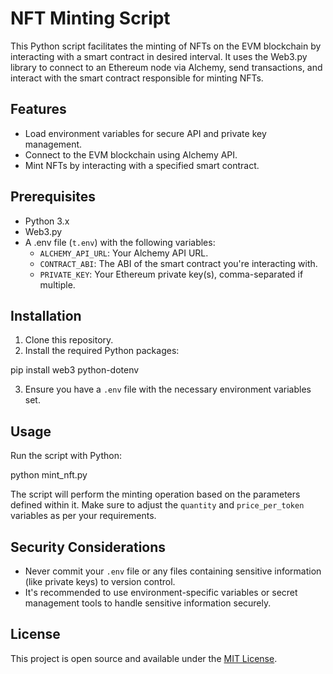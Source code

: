 # NFT Minting Script

This Python script facilitates the minting of NFTs on the EVM blockchain by interacting with a smart contract in desired interval. It uses the Web3.py library to connect to an Ethereum node via Alchemy, send transactions, and interact with the smart contract responsible for minting NFTs.

## Features

- Load environment variables for secure API and private key management.
- Connect to the EVM blockchain using Alchemy API.
- Mint NFTs by interacting with a specified smart contract.

## Prerequisites

- Python 3.x
- Web3.py
- A .env file (`t.env`) with the following variables:
  - `ALCHEMY_API_URL`: Your Alchemy API URL.
  - `CONTRACT_ABI`: The ABI of the smart contract you're interacting with.
  - `PRIVATE_KEY`: Your Ethereum private key(s), comma-separated if multiple.

## Installation

1. Clone this repository.
2. Install the required Python packages:

pip install web3 python-dotenv



3. Ensure you have a `.env` file with the necessary environment variables set.

## Usage

Run the script with Python:

python mint_nft.py


The script will perform the minting operation based on the parameters defined within it. Make sure to adjust the `quantity` and `price_per_token` variables as per your requirements.

## Security Considerations

- Never commit your `.env` file or any files containing sensitive information (like private keys) to version control.
- It's recommended to use environment-specific variables or secret management tools to handle sensitive information securely.

## License

This project is open source and available under the [MIT License](LICENSE).
